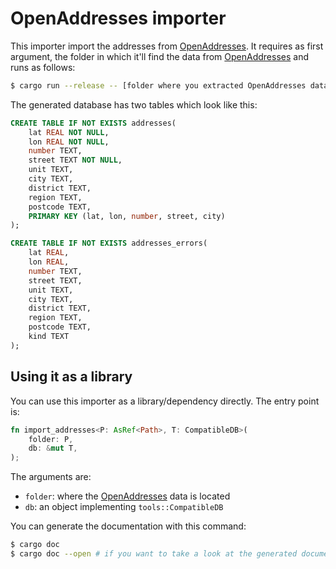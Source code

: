 # OpenAddresses importer

This importer import the addresses from [OpenAddresses]. It requires as first argument, the folder
in which it'll find the data from [OpenAddresses] and runs as follows:

```bash
$ cargo run --release -- [folder where you extracted OpenAddresses data]
```

The generated database has two tables which look like this:

```sql
CREATE TABLE IF NOT EXISTS addresses(
    lat REAL NOT NULL,
    lon REAL NOT NULL,
    number TEXT,
    street TEXT NOT NULL,
    unit TEXT,
    city TEXT,
    district TEXT,
    region TEXT,
    postcode TEXT,
    PRIMARY KEY (lat, lon, number, street, city)
);

CREATE TABLE IF NOT EXISTS addresses_errors(
    lat REAL,
    lon REAL,
    number TEXT,
    street TEXT,
    unit TEXT,
    city TEXT,
    district TEXT,
    region TEXT,
    postcode TEXT,
    kind TEXT
);
```

## Using it as a library

You can use this importer as a library/dependency directly. The entry point is:

```rust
fn import_addresses<P: AsRef<Path>, T: CompatibleDB>(
    folder: P,
    db: &mut T,
);
```

The arguments are:

 * `folder`: where the [OpenAddresses] data is located
 * `db`: an object implementing `tools::CompatibleDB`

You can generate the documentation with this command:

```bash
$ cargo doc
$ cargo doc --open # if you want to take a look at the generated documentation
```

[OpenAddresses]: https://openaddresses.io/
